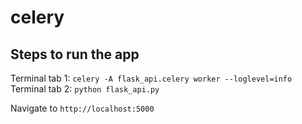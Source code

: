 # celery

## Steps to run the app

Terminal tab 1: `celery -A flask_api.celery worker --loglevel=info`\
Terminal tab 2: `python flask_api.py`

Navigate to `http://localhost:5000`
